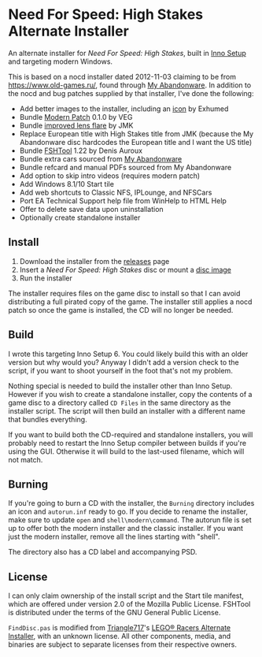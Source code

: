 # Need For Speed: High Stakes Alternate Installer

An alternate installer for *Need For Speed: High Stakes*, built in [Inno Setup](https://jrsoftware.org/isinfo.php) and targeting modern Windows.

This is based on a nocd installer dated 2012-11-03 claiming to be from https://www.old-games.ru/, found through [My Abandonware](https://www.myabandonware.com/game/need-for-speed-high-stakes-bgf#download). In addition to the nocd and bug patches supplied by that installer, I've done the following:
- Add better images to the installer, including an [icon](http://www.iconarchive.com/show/mega-games-pack-22-icons-by-3xhumed/Need-for-Speed-High-Stakes-2-icon.html) by Exhumed
- Bundle [Modern Patch](https://veg.by/en/projects/nfs4/) 0.1.0 by VEG
- Bundle [improved lens flare](http://users.beagle.com.au/jmk222/nfshs.html) by JMK
- Replace European title with High Stakes title from JMK (because the My Abandonware disc hardcodes the European title and I want the US title)
- Bundle [FSHTool](http://www-math.mit.edu/~auroux/software/index.html) 1.22 by Denis Auroux
- Bundle extra cars sourced from [My Abandonware](https://www.myabandonware.com/game/need-for-speed-high-stakes-bgf#download)
- Bundle refcard and manual PDFs sourced from My Abandonware
- Add option to skip intro videos (requires modern patch)
- Add Windows 8.1/10 Start tile
- Add web shortcuts to Classic NFS, IPLounge, and NFSCars
- Port EA Technical Support help file from WinHelp to HTML Help
- Offer to delete save data upon uninstallation
- Optionally create standalone installer

## Install
1. Download the installer from the [releases](https://github.com/jkmartindale/NFS-High-Stakes-Installer/releases) page
1. Insert a *Need For Speed: High Stakes* disc or mount a [disc image](https://www.myabandonware.com/game/need-for-speed-high-stakes-bgf#download)
1. Run the installer

The installer requires files on the game disc to install so that I can avoid distributing a full pirated copy of the game. The installer still applies a nocd patch so once the game is installed, the CD will no longer be needed.

## Build
I wrote this targeting Inno Setup 6. You could likely build this with an older version but why would you? Anyway I didn't add a version check to the script, if you want to shoot yourself in the foot that's not my problem.

Nothing special is needed to build the installer other than Inno Setup. However if you wish to create a standalone installer, copy the contents of a game disc to a directory called `CD Files` in the same directory as the installer script. The script will then build an installer with a different name that bundles everything.

If you want to build both the CD-required and standalone installers, you will probably need to restart the Inno Setup compiler between builds if you're using the GUI. Otherwise it will build to the last-used filename, which will not match.

## Burning
If you're going to burn a CD with the installer, the `Burning` directory includes an icon and `autorun.inf` ready to go. If you decide to rename the installer, make sure to update `open` and `shell\modern\command`. The autorun file is set up to offer both the modern installer and the classic installer. If you want just the modern installer, remove all the lines starting with "shell".

The directory also has a CD label and accompanying PSD.

## License
I can only claim ownership of the install script and the Start tile manifest, which are offered under version 2.0 of the Mozilla Public License. FSHTool is distributed under the terms of the GNU General Public License.

`FindDisc.pas` is modified from [Triangle717](https://triangle717.wordpress.com/)'s [LEGO®️ Racers Alternate Installer](https://github.com/le717/Racers-Alternate-Installer), with an unknown license. All other components, media, and binaries are subject to separate licenses from their respective owners.
